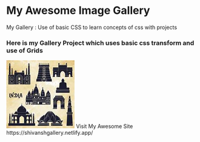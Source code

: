 #  My Awesome Image Gallery
My Gallery : Use of basic CSS to learn concepts of css with projects
<h3> Here is my Gallery Project which uses basic css transform and use of Grids  </h3>
<img src="https://github.com/shivanshsingh1705/My-Gallery/blob/main/indian_monument.jfif" alt="Gallery">
Visit My Awesome Site
https://shivanshgallery.netlify.app/

